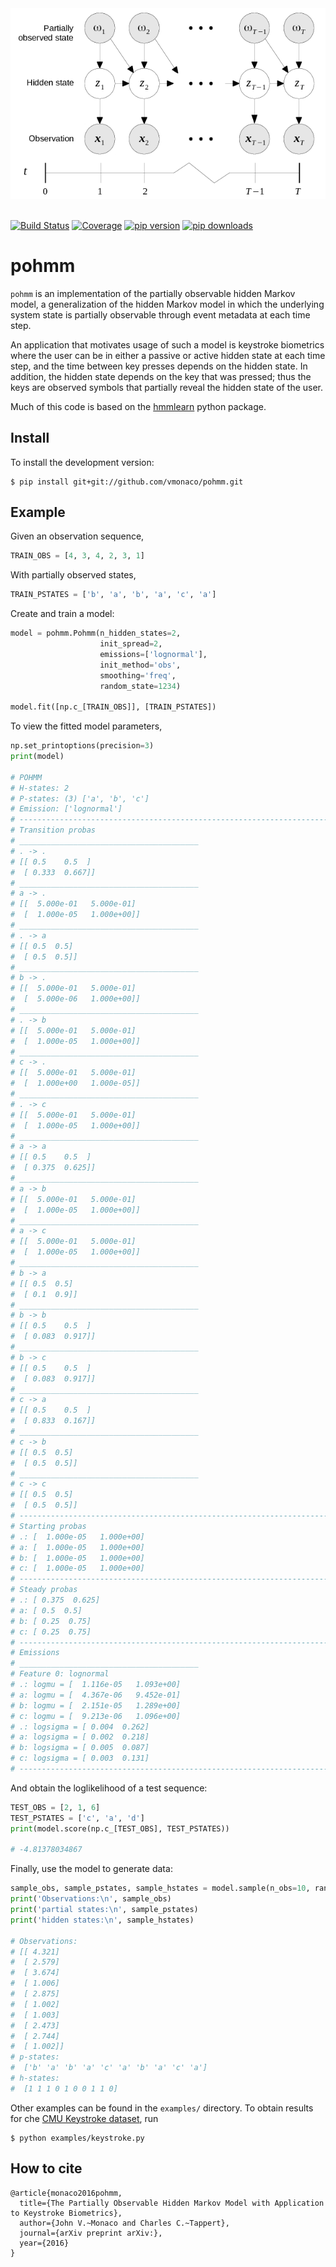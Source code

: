 <div align="center">
  <img src="figures/pohmm-structure.png"><br><br>
</div>

[![Build Status](https://api.travis-ci.org/vmonaco/pohmm.png?branch=master)](https://travis-ci.org/vmonaco/pohmm) [![Coverage](https://coveralls.io/repos/vmonaco/pohmm/badge.svg?branch=master&service=github)](https://coveralls.io/github/vmonaco/pohmm?branch=master) [![pip version](https://img.shields.io/pypi/v/pohmm.svg)](https://pypi.python.org/pypi/pohmm) [![pip downloads](https://img.shields.io/pypi/dm/pohmm.svg)](https://pypi.python.org/pypi/pohmm)

# pohmm 

``pohmm`` is an implementation of the partially observable hidden Markov model, a generalization of the hidden Markov model in which the underlying system state is partially observable through event metadata at each time step.

An application that motivates usage of such a model is keystroke biometrics where the user can be in either a passive or active hidden state at each time step, and the time between key presses depends on the hidden state. In addition, the hidden state depends on the key that was pressed; thus the keys are observed symbols that partially reveal the hidden state of the user.

Much of this code is based on the [hmmlearn](https://github.com/hmmlearn/hmmlearn) python package.

## Install

To install the development version:

    $ pip install git+git://github.com/vmonaco/pohmm.git

## Example

Given an observation sequence,

```python
TRAIN_OBS = [4, 3, 4, 2, 3, 1]
```

With partially observed states,

```python
TRAIN_PSTATES = ['b', 'a', 'b', 'a', 'c', 'a']
```

Create and train a model:

```python
model = pohmm.Pohmm(n_hidden_states=2,
                    init_spread=2,
                    emissions=['lognormal'],
                    init_method='obs',
                    smoothing='freq',
                    random_state=1234)

model.fit([np.c_[TRAIN_OBS]], [TRAIN_PSTATES])
```

To view the fitted model parameters,

```python
np.set_printoptions(precision=3)
print(model)

# POHMM
# H-states: 2
# P-states: (3) ['a', 'b', 'c']
# Emission: ['lognormal']
# --------------------------------------------------------------------------------
# Transition probas
# ________________________________________
# . -> .
# [[ 0.5    0.5  ]
#  [ 0.333  0.667]]
# ________________________________________
# a -> .
# [[  5.000e-01   5.000e-01]
#  [  1.000e-05   1.000e+00]]
# ________________________________________
# . -> a
# [[ 0.5  0.5]
#  [ 0.5  0.5]]
# ________________________________________
# b -> .
# [[  5.000e-01   5.000e-01]
#  [  5.000e-06   1.000e+00]]
# ________________________________________
# . -> b
# [[  5.000e-01   5.000e-01]
#  [  1.000e-05   1.000e+00]]
# ________________________________________
# c -> .
# [[  5.000e-01   5.000e-01]
#  [  1.000e+00   1.000e-05]]
# ________________________________________
# . -> c
# [[  5.000e-01   5.000e-01]
#  [  1.000e-05   1.000e+00]]
# ________________________________________
# a -> a
# [[ 0.5    0.5  ]
#  [ 0.375  0.625]]
# ________________________________________
# a -> b
# [[  5.000e-01   5.000e-01]
#  [  1.000e-05   1.000e+00]]
# ________________________________________
# a -> c
# [[  5.000e-01   5.000e-01]
#  [  1.000e-05   1.000e+00]]
# ________________________________________
# b -> a
# [[ 0.5  0.5]
#  [ 0.1  0.9]]
# ________________________________________
# b -> b
# [[ 0.5    0.5  ]
#  [ 0.083  0.917]]
# ________________________________________
# b -> c
# [[ 0.5    0.5  ]
#  [ 0.083  0.917]]
# ________________________________________
# c -> a
# [[ 0.5    0.5  ]
#  [ 0.833  0.167]]
# ________________________________________
# c -> b
# [[ 0.5  0.5]
#  [ 0.5  0.5]]
# ________________________________________
# c -> c
# [[ 0.5  0.5]
#  [ 0.5  0.5]]
# --------------------------------------------------------------------------------
# Starting probas
# .: [  1.000e-05   1.000e+00]
# a: [  1.000e-05   1.000e+00]
# b: [  1.000e-05   1.000e+00]
# c: [  1.000e-05   1.000e+00]
# --------------------------------------------------------------------------------
# Steady probas
# .: [ 0.375  0.625]
# a: [ 0.5  0.5]
# b: [ 0.25  0.75]
# c: [ 0.25  0.75]
# --------------------------------------------------------------------------------
# Emissions
# ________________________________________
# Feature 0: lognormal
# .: logmu = [  1.116e-05   1.093e+00]
# a: logmu = [  4.367e-06   9.452e-01]
# b: logmu = [  2.151e-05   1.289e+00]
# c: logmu = [  9.213e-06   1.096e+00]
# .: logsigma = [ 0.004  0.262]
# a: logsigma = [ 0.002  0.218]
# b: logsigma = [ 0.005  0.087]
# c: logsigma = [ 0.003  0.131]
# --------------------------------------------------------------------------------
```

And obtain the loglikelihood of a test sequence:

```python
TEST_OBS = [2, 1, 6]
TEST_PSTATES = ['c', 'a', 'd']
print(model.score(np.c_[TEST_OBS], TEST_PSTATES))

# -4.81378034867
```

Finally, use the model to generate data:

```python
sample_obs, sample_pstates, sample_hstates = model.sample(n_obs=10, random_state=1234)
print('Observations:\n', sample_obs)
print('partial states:\n', sample_pstates)
print('hidden states:\n', sample_hstates)

# Observations:
# [[ 4.321]
#  [ 2.579]
#  [ 3.674]
#  [ 1.006]
#  [ 2.875]
#  [ 1.002]
#  [ 1.003]
#  [ 2.473]
#  [ 2.744]
#  [ 1.002]]
# p-states: 
#  ['b' 'a' 'b' 'a' 'c' 'a' 'b' 'a' 'c' 'a']
# h-states: 
#  [1 1 1 0 1 0 0 1 1 0]
```

Other examples can be found in the `examples/` directory. To obtain results for che [CMU Keystroke dataset](http://www.cs.cmu.edu/~keystroke/), run

    $ python examples/keystroke.py

## How to cite

```
@article{monaco2016pohmm,
  title={The Partially Observable Hidden Markov Model with Application to Keystroke Biometrics},
  author={John V.~Monaco and Charles C.~Tappert},
  journal={arXiv preprint arXiv:},
  year={2016}
}

```